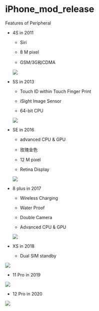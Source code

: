 # iPhone_mod_release
Features of Peripheral

* 4S in 2011

   * Siri
   
   * 8 M pixel
   
   * GSM/3G和CDMA

  ![](https://raw.githubusercontent.com/QueenieCplusplus/iPhone_mod_release/main/iphone4S_2011.png)

* 5S in 2013

   * Touch ID within Touch Finger Print
   
   * iSight Image Sensor
   
   * 64-bit CPU

  ![](https://raw.githubusercontent.com/QueenieCplusplus/iPhone_mod_release/main/iphone5S_2013.png)

* SE in 2016

   * advanced CPU & GPU
   
   * 玫瑰金色
   
   * 12 M pixel
   
   * Retina Display

  ![](https://raw.githubusercontent.com/QueenieCplusplus/iPhone_mod_release/main/iphoneSE_2016.png)

* 8 plus in 2017

   * Wireless Charging
   
   * Water Proof
   
   * Double Camera
   
   * Advanced CPU & GPU

  ![](https://raw.githubusercontent.com/QueenieCplusplus/iPhone_mod_release/main/iphone8_2017.png)

* XS in 2018

  * Dual SIM standby

 ![](https://raw.githubusercontent.com/QueenieCplusplus/iPhone_mod_release/main/iphoneXS_2018.png)

* 11 Pro in 2019

 ![](https://raw.githubusercontent.com/QueenieCplusplus/iPhone_mod_release/main/iphone11Pro_2019.png)

* 12 Pro in 2020

 ![](https://raw.githubusercontent.com/QueenieCplusplus/iPhone_mod_release/main/iphone12pro_2020.png)
